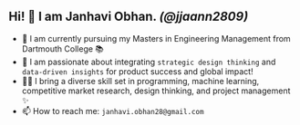 ## Hi! 👋  I am Janhavi Obhan. _(@jjaann2809)_
- 🌱 I am currently pursuing my Masters in Engineering Management from Dartmouth College 📚
- 👀 I am  passionate about integrating `strategic design thinking` and `data-driven insights` for product success and global impact!
- 🤹🏼 I bring a diverse skill set in programming, machine learning, competitive market research, design thinking, and project management ✨
- 📫 How to reach me: `janhavi.obhan28@gmail.com`

<!---
jjaann2809/jjaann2809 is a ✨ special ✨ repository because its `README.md` (this file) appears on your GitHub profile.
You can click the Preview link to take a look at your changes.
--->
